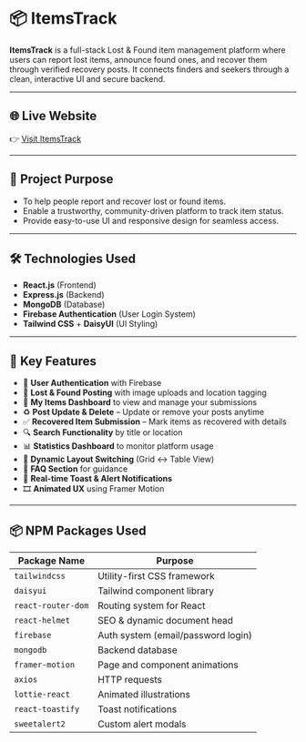 # 📦 ItemsTrack

**ItemsTrack** is a full-stack Lost & Found item management platform where users can report lost items, announce found ones, and recover them through verified recovery posts. It connects finders and seekers through a clean, interactive UI and secure backend.

---

## 🌐 Live Website

👉 [Visit ItemsTrack](https://where-is-it-88c14.web.app/)

---

## 🎯 Project Purpose

- To help people report and recover lost or found items.
- Enable a trustworthy, community-driven platform to track item status.
- Provide easy-to-use UI and responsive design for seamless access.

---
## 🛠️ Technologies Used

- **React.js** (Frontend)
- **Express.js** (Backend)
- **MongoDB** (Database)
- **Firebase Authentication** (User Login System)
- **Tailwind CSS** + **DaisyUI** (UI Styling)

---

## 🚀 Key Features

- 🔐 **User Authentication** with Firebase
- 📌 **Lost & Found Posting** with image uploads and location tagging
- 🧾 **My Items Dashboard** to view and manage your submissions
- ♻️ **Post Update & Delete** – Update or remove your posts anytime
- ✅ **Recovered Item Submission** – Mark items as recovered with details
- 🔍 **Search Functionality** by title or location
- 📊 **Statistics Dashboard** to monitor platform usage
- 🔁 **Dynamic Layout Switching** (Grid ↔️ Table View)
- 🧠 **FAQ Section** for guidance
- 🔔 **Real-time Toast & Alert Notifications**
- 🎞️ **Animated UX** using Framer Motion

---

## 📦 NPM Packages Used

| Package Name       | Purpose                              |
|--------------------|--------------------------------------|
| `tailwindcss`      | Utility-first CSS framework          |
| `daisyui`          | Tailwind component library           |
| `react-router-dom` | Routing system for React             |
| `react-helmet`     | SEO & dynamic document head          |
| `firebase`         | Auth system (email/password login)   |
| `mongodb`          | Backend database                     |
| `framer-motion`    | Page and component animations        |
| `axios`            | HTTP requests                        |
| `lottie-react`     | Animated illustrations               |
| `react-toastify`   | Toast notifications                  |
| `sweetalert2`      | Custom alert modals                  |

